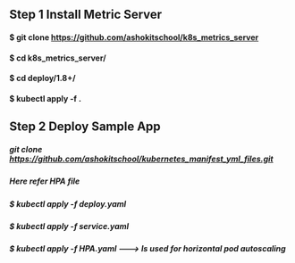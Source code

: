## Step 1  Install Metric Server
#### $ git clone https://github.com/ashokitschool/k8s_metrics_server
#### $ cd k8s_metrics_server/
#### $ cd deploy/1.8+/
#### $ kubectl apply -f .

## Step 2 Deploy Sample App
##### git clone https://github.com/ashokitschool/kubernetes_manifest_yml_files.git
##### Here refer HPA file 
##### $ kubectl apply -f deploy.yaml
##### $ kubectl apply -f service.yaml
##### $ kubectl apply -f HPA.yaml     ---> Is used for horizontal pod autoscaling
